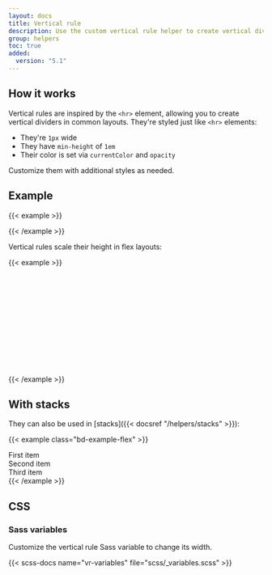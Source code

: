 ```yaml
---
layout: docs
title: Vertical rule
description: Use the custom vertical rule helper to create vertical dividers like the `<hr>` element.
group: helpers
toc: true
added:
  version: "5.1"
---
```


## How it works

Vertical rules are inspired by the `<hr>` element, allowing you to create vertical dividers in common layouts. They're styled just like `<hr>` elements:

- They're `1px` wide
- They have `min-height` of `1em`
- Their color is set via `currentColor` and `opacity`

Customize them with additional styles as needed.

## Example

{{< example >}}
<div class="vr"></div>
{{< /example >}}

Vertical rules scale their height in flex layouts:

{{< example >}}
<div class="d-flex" style="height: 200px;">
  <div class="vr"></div>
</div>
{{< /example >}}

## With stacks

They can also be used in [stacks]({{< docsref "/helpers/stacks" >}}):

{{< example class="bd-example-flex" >}}
<div class="hstack gap-3">
  <div class="p-2">First item</div>
  <div class="p-2 ms-auto">Second item</div>
  <div class="vr"></div>
  <div class="p-2">Third item</div>
</div>
{{< /example >}}

## CSS

### Sass variables

Customize the vertical rule Sass variable to change its width.

{{< scss-docs name="vr-variables" file="scss/_variables.scss" >}}
